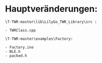 # Hauptveränderungen:
    \T-TWR-master\lib\LilyGo_TWR_Library\src :
    
    - TWRClass.cpp 
    
    \T-TWR-master\examples\Factory:

    - Factory.ino
    - BLE.h
    - packed.h